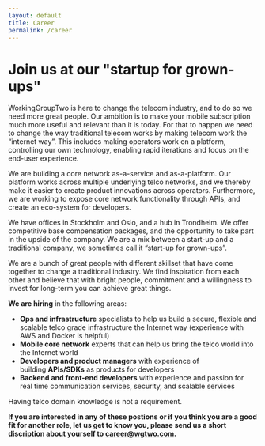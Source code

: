 ```yaml
---
layout: default
title: Career
permalink: /career
---
```


# Join us at our "startup for grown-ups"

WorkingGroupTwo is here to change the telecom industry, and to do so we need more great people. Our ambition is to make your mobile subscription much more useful and relevant than it is today. For that to happen we need to change the way traditional telecom works by making telecom work the “internet way”. This includes making operators work on a platform, controlling our own technology, enabling rapid iterations and focus on the end-user experience.

We are building a core network as-a-service and as-a-platform. Our platform works across multiple underlying telco networks, and we thereby make it easier to create product innovations across operators. Furthermore, we are working to expose core network functionality through APIs, and create an eco-system for developers.

We have offices in Stockholm and Oslo, and a hub in Trondheim. We offer competitive base compensation packages, and the opportunity to take part in the upside of the company. We are a mix between a start-up and a traditional company, we sometimes call it “start-up for grown-ups”. 

We are a bunch of great people with different skillset that have come together to change a traditional industry. We find inspiration from each other and believe that with bright people, commitment and a willingness to invest for long-term you can achieve great things.

**We are hiring** in the following areas:

*   **Ops and infrastructure** specialists to help us build a secure, flexible and scalable telco grade infrastructure the Internet way (experience with AWS and Docker is helpful)
*   **Mobile core network** experts that can help us bring the telco world into the Internet world
*   **Developers and product managers** with experience of building **APIs/SDKs** as products for developers
*   **Backend and front-end developers** with experience and passion for real time communication services, security, and scalable services

Having telco domain knowledge is not a requirement.

**If you are interested in any of these postions or if you think you are a good fit for another role, let us get to know you, please send us a short discription about yourself to career@wgtwo.com.**

